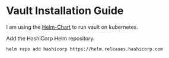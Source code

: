 # Vault Installation Guide

I am using the [Helm-Chart](https://www.vaultproject.io/docs/platform/k8s/helm) to run vault on kubernetes.

Add the HashiCorp Helm repository.

```bash
helm repo add hashicorp https://helm.releases.hashicorp.com
```
